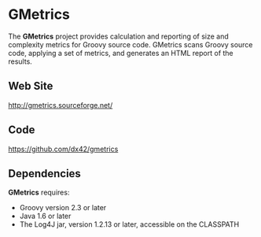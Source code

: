 # GMetrics 

The **GMetrics** project provides calculation and reporting of size and complexity metrics for
Groovy source code. GMetrics scans Groovy source code, applying a set of metrics, and
generates an HTML report of the results.

## Web Site
<http://gmetrics.sourceforge.net/>

## Code

<https://github.com/dx42/gmetrics>

## Dependencies

**GMetrics** requires:

 * Groovy version 2.3 or later
 * Java 1.6 or later
 * The Log4J jar, version 1.2.13 or later, accessible on the CLASSPATH
